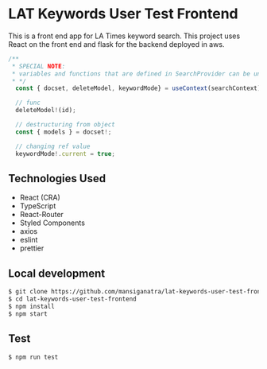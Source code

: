 # LAT Keywords User Test Frontend

This is a front end app for LA Times keyword search. This project uses React on the front end and flask for the backend deployed in aws.

```js
/**
 * SPECIAL NOTE:
 * variables and functions that are defined in SearchProvider can be undefined. If those vars and functions are used and invoked, TypeScript will error out. To invoke, you must use "!"
 * */
  const { docset, deleteModel, keywordMode} = useContext(searchContext);

  // func
  deleteModel!(id);

  // destructuring from object
  const { models } = docset!;

  // changing ref value
  keywordMode!.current = true;
```

## Technologies Used

- React (CRA)
- TypeScript
- React-Router
- Styled Components
- axios
- eslint
- prettier

## Local development

```bash
$ git clone https://github.com/mansiganatra/lat-keywords-user-test-frontend.git
$ cd lat-keywords-user-test-frontend
$ npm install
$ npm start
```

## Test

```bash
$ npm run test
```
